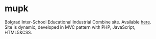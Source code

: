 # mupk
Bolgrad Inter-School Educational Industrial Combine site. Available [here](http://mupk.hol.es/). 
Site is dynamic, developed in MVC pattern with PHP, JavaScript, HTML5&CSS.
